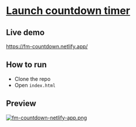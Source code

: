 # [Launch countdown timer](https://www.frontendmentor.io/challenges/launch-countdown-timer-N0XkGfyz-)

## Live demo

https://fm-countdown.netlify.app/

## How to run

- Clone the repo
- Open `index.html`

## Preview

[![fm-countdown-netlify-app.png](https://i.postimg.cc/CMRr9g2J/fm-countdown-netlify-app.png)](https://postimg.cc/RqzTnj4n)
